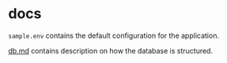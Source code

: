 # docs

`sample.env` contains the default configuration for the application.

[db.md](./db.md) contains description on how the database is structured.
